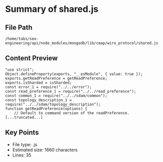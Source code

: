 # Summary of shared.js
  
## File Path
`/home/tabs/seo-engineering/api/node_modules/mongodb/lib/cmap/wire_protocol/shared.js`

## Content Preview
```
"use strict";
Object.defineProperty(exports, "__esModule", { value: true });
exports.getReadPreference = getReadPreference;
exports.isSharded = isSharded;
const error_1 = require("../../error");
const read_preference_1 = require("../../read_preference");
const common_1 = require("../../sdam/common");
const topology_description_1 = require("../../sdam/topology_description");
function getReadPreference(options) {
    // Default to command version of the readPreference.
[...truncated...]
```

## Key Points
- File type: .js
- Estimated size: 1660 characters
- Lines: 35
